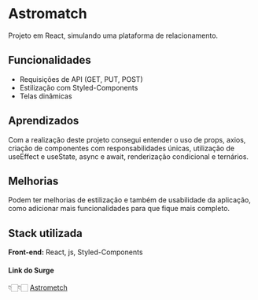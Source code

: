 # Astromatch

Projeto em React, simulando uma plataforma de relacionamento.

## Funcionalidades

- Requisições de API (GET, PUT, POST)
- Estilização com Styled-Components
- Telas dinâmicas


## Aprendizados

Com a realização deste projeto consegui entender o uso de props, axios, criação de componentes com responsabilidades únicas, utilização de useEffect e useState, async e await, renderização condicional e ternários.

## Melhorias

Podem ter melhorias de estilização e também de usabilidade da aplicação, como adicionar mais funcionalidades para que fique mais completo.

## Stack utilizada

**Front-end:** React, js, Styled-Components

#### Link do Surge

👇🏻👇🏻
[Astrometch](https://damaging-use.surge.sh/)
